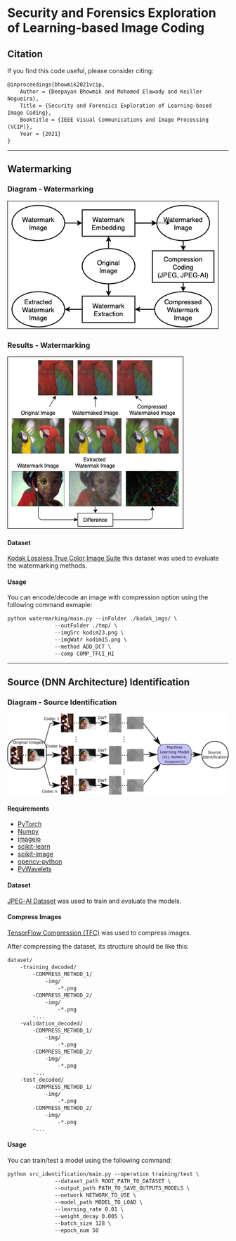 # Security and Forensics Exploration of Learning-based Image Coding

## Citation

If you find this code useful, please consider citing:

    @inproceedings{bhowmik2021vcip,
        Author = {Deepayan Bhowmik and Mohamed Elawady and Keiller Nogueira},
        Title = {Security and Forensics Exploration of Learning-based Image Coding},
        Booktitle = {IEEE Visual Communications and Image Processing (VCIP)},
        Year = {2021}
    }
---
## Watermarking
### Diagram - Watermarking
![Diagram - Watermarking](diagram_wtr.png)
### Results - Watermarking
![Results - Watermarking](results_wtr.png)

#### Dataset

[Kodak Lossless True Color Image Suite](http://r0k.us/graphics/kodak/index.html) this dataset was used to evaluate the watermarking methods.

#### Usage

You can encode/decode an image with compression option using the following command exmaple:

```
python watermarking/main.py --inFolder ./kodak_imgs/ \
               --outFolder ./tmp/ \
               --imgSrc kodim23.png \
               --imgWatr kodim15.png \
               --method ADD_DCT \
               --comp COMP_TFCI_HI
```

---

## Source (DNN Architecture) Identification
### Diagram - Source Identification
![Diagram - Source Identification](diagram_src_idt.png)

#### Requirements

- [PyTorch](https://pytorch.org/)
- [Numpy](https://numpy.org/)
- [imageio](https://imageio.readthedocs.io/en/stable/)
- [scikit-learn](https://scikit-learn.org/stable/)
- [scikit-image](https://scikit-image.org/)
- [opencv-python](https://pypi.org/project/opencv-python/)
- [PyWavelets](https://pywavelets.readthedocs.io/en/latest/)

#### Dataset

[JPEG-AI Dataset](https://jpegai.github.io/3-datasets/) was used to train and evaluate the models.

#### Compress Images

[TensorFlow Compression (TFC)](https://github.com/tensorflow/compression) was used to compress images.

After compressing the dataset, its structure should be like this:

    dataset/
        -training_decoded/
            -COMPRESS_METHOD_1/
                -img/
                    -*.png
            -COMPRESS_METHOD_2/
                -img/
                    -*.png
            -...
        -validation_decoded/
            -COMPRESS_METHOD_1/
                -img/
                    -*.png
            -COMPRESS_METHOD_2/
                -img/
                    -*.png
            -...
        -test_decoded/
            -COMPRESS_METHOD_1/
                -img/
                    -*.png
            -COMPRESS_METHOD_2/
                -img/
                    -*.png
            -...

#### Usage

You can train/test a model using the following command:

```
python src_identification/main.py --operation training/test \
               --dataset_path ROOT_PATH_TO_DATASET \
               --output_path PATH_TO_SAVE_OUTPUTS_MODELS \
               --network NETWORK_TO_USE \
               --model_path MODEL_TO_LOAD \
               --learning_rate 0.01 \
               --weight_decay 0.005 \
               --batch_size 128 \
               --epoch_num 50
```



